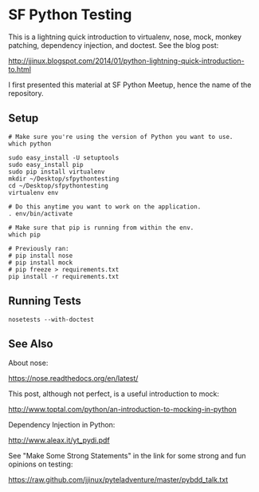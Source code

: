 SF Python Testing
=================

This is a lightning quick introduction to virtualenv, nose, mock, monkey patching, dependency
injection, and doctest. See the blog post:

  http://jjinux.blogspot.com/2014/01/python-lightning-quick-introduction-to.html

I first presented this material at SF Python Meetup, hence the name of the repository.

Setup
-----

    # Make sure you're using the version of Python you want to use.
    which python

    sudo easy_install -U setuptools
    sudo easy_install pip
    sudo pip install virtualenv
    mkdir ~/Desktop/sfpythontesting
    cd ~/Desktop/sfpythontesting
    virtualenv env

    # Do this anytime you want to work on the application.
    . env/bin/activate

    # Make sure that pip is running from within the env.
    which pip

    # Previously ran:
    # pip install nose
    # pip install mock
    # pip freeze > requirements.txt
    pip install -r requirements.txt

Running Tests
-------------

    nosetests --with-doctest

See Also
--------

About nose:

  https://nose.readthedocs.org/en/latest/

This post, although not perfect, is a useful introduction to mock:

  http://www.toptal.com/python/an-introduction-to-mocking-in-python

Dependency Injection in Python:

  http://www.aleax.it/yt_pydi.pdf

See "Make Some Strong Statements" in the link for some strong and fun opinions on testing:

  https://raw.github.com/jjinux/pyteladventure/master/pybdd_talk.txt
